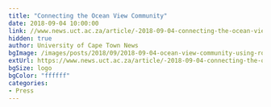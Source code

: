 ```yaml
---
title: "Connecting the Ocean View Community"
date: 2018-09-04 10:00:00
link: //www.news.uct.ac.za/article/-2018-09-04-connecting-the-ocean-view-community
hidden: true
author: University of Cape Town News
bgImage: /images/posts/2018/09/2018-09-04-ocean-view-community-using-rocket-chat/cape-town-uni-logo.jpg
extUrl: https://www.news.uct.ac.za/article/-2018-09-04-connecting-the-ocean-view-community
bgSize: logo
bgColor: "ffffff"
categories:
- Press
---
```

